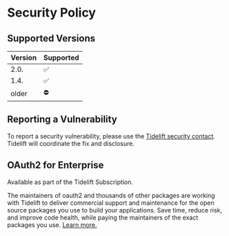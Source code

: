 # Security Policy

## Supported Versions

| Version      | Supported |
|--------------|-----------|
| 2.0.<latest> | ✅         |
| 1.4.<latest> | ✅         |
| older        | ⛔️        |

## Reporting a Vulnerability

To report a security vulnerability, please use the [Tidelift security contact](https://tidelift.com/security).
Tidelift will coordinate the fix and disclosure.

## OAuth2 for Enterprise

Available as part of the Tidelift Subscription.

The maintainers of oauth2 and thousands of other packages are working with Tidelift to deliver commercial support and maintenance for the open source packages you use to build your applications. Save time, reduce risk, and improve code health, while paying the maintainers of the exact packages you use. [Learn more.](https://tidelift.com/subscription/pkg/rubygems-oauth2?utm_source=rubygems-oauth2&utm_medium=referral&utm_campaign=enterprise&utm_term=repo)
